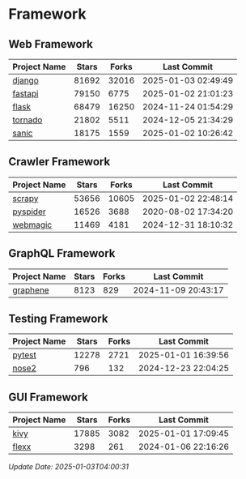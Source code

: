 # Framework

## Web Framework
| Project Name | Stars | Forks | Last Commit |
| ------------ | ----- | ----- | ----------- |
| [django](https://github.com/django/django) | 81692 | 32016 | 2025-01-03 02:49:49 |
| [fastapi](https://github.com/fastapi/fastapi) | 79150 | 6775 | 2025-01-02 21:01:23 |
| [flask](https://github.com/pallets/flask) | 68479 | 16250 | 2024-11-24 01:54:29 |
| [tornado](https://github.com/tornadoweb/tornado) | 21802 | 5511 | 2024-12-05 21:34:29 |
| [sanic](https://github.com/sanic-org/sanic) | 18175 | 1559 | 2025-01-02 10:26:42 |

## Crawler Framework
| Project Name | Stars | Forks | Last Commit |
| ------------ | ----- | ----- | ----------- |
| [scrapy](https://github.com/scrapy/scrapy) | 53656 | 10605 | 2025-01-02 22:48:14 |
| [pyspider](https://github.com/binux/pyspider) | 16526 | 3688 | 2020-08-02 17:34:20 |
| [webmagic](https://github.com/code4craft/webmagic) | 11469 | 4181 | 2024-12-31 18:10:32 |

## GraphQL Framework
| Project Name | Stars | Forks | Last Commit |
| ------------ | ----- | ----- | ----------- |
| [graphene](https://github.com/graphql-python/graphene) | 8123 | 829 | 2024-11-09 20:43:17 |

## Testing Framework
| Project Name | Stars | Forks | Last Commit |
| ------------ | ----- | ----- | ----------- |
| [pytest](https://github.com/pytest-dev/pytest) | 12278 | 2721 | 2025-01-01 16:39:56 |
| [nose2](https://github.com/nose-devs/nose2) | 796 | 132 | 2024-12-23 22:04:25 |

## GUI Framework
| Project Name | Stars | Forks | Last Commit |
| ------------ | ----- | ----- | ----------- |
| [kivy](https://github.com/kivy/kivy) | 17885 | 3082 | 2025-01-01 17:09:45 |
| [flexx](https://github.com/flexxui/flexx) | 3298 | 261 | 2024-01-06 22:16:26 |

*Update Date: 2025-01-03T04:00:31*